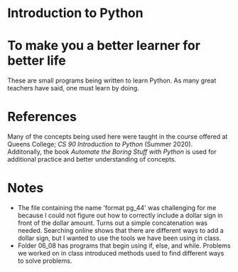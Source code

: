# Introduction to Python
# To make you a better learner for better life
These are small programs being written to learn Python. As many great teachers have said, one must learn by doing.
# References
Many of the concepts being used here were taught in the course offered at Queens College; *CS 90 Introduction to Python* (Summer 2020).\
Additonally, the book *Automate the Boring Stuff with Python* is used for additional practice and better understanding of concepts.
# Notes
- The file containing the name 'format pg_44' was challenging for me because I could not figure out how to correctly include a dollar sign in front of the dollar amount. Turns out a simple concatenation was needed. Searching online shows that there are different ways to add a dollar sign, but I wanted to use the tools we have been using in class.
- Folder 06_08 has programs that begin using if, else, and while. Problems we worked on in class introduced methods used to find different ways to solve problems. 
